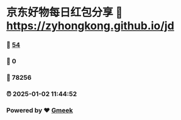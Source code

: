 # 京东好物每日红包分享 :link: https://zyhongkong.github.io/jd 
### :page_facing_up: [54](https://zyhongkong.github.io/jd/tag.html) 
### :speech_balloon: 0 
### :hibiscus: 78256 
### :alarm_clock: 2025-01-02 11:44:52 
### Powered by :heart: [Gmeek](https://github.com/Meekdai/Gmeek)
